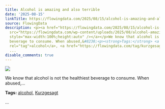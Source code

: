 ```yaml
---
title: Alcohol is amazing and also terrible
date: '2025-08-15'
linkTitle: https://flowingdata.com/2025/08/15/alcohol-is-amazing-and-also-terrible/
source: FlowingData
description: <p><a href="https://flowingdata.com/2025/08/15/alcohol-is-amazing-and-also-terrible/"><img
  src="https://flowingdata.com/wp-content/uploads/2025/08/alcohol-amazing-750x415.png"
  style="max-width:100%;height:auto" /></a></p>We know that alcohol is not the healthiest
  beverage to consume. When abused,&#8230;<p><strong>Tags:</strong> <a href="https://flowingdata.com/tag/alcohol/"
  rel="tag">alcohol</a>, <a href="https://flowingdata.com/tag/kurzgesagt/" rel="tag">Kurzgesagt</a></p>
  ...
disable_comments: true
---
```

<p><a href="https://flowingdata.com/2025/08/15/alcohol-is-amazing-and-also-terrible/"><img src="https://flowingdata.com/wp-content/uploads/2025/08/alcohol-amazing-750x415.png" style="max-width:100%;height:auto" /></a></p>We know that alcohol is not the healthiest beverage to consume. When abused,&#8230;<p><strong>Tags:</strong> <a href="https://flowingdata.com/tag/alcohol/" rel="tag">alcohol</a>, <a href="https://flowingdata.com/tag/kurzgesagt/" rel="tag">Kurzgesagt</a></p> ...